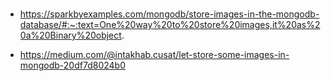 ### 

- https://sparkbyexamples.com/mongodb/store-images-in-the-mongodb-database/#:~:text=One%20way%20to%20store%20images,it%20as%20a%20Binary%20object.

- https://medium.com/@intakhab.cusat/let-store-some-images-in-mongodb-20df7d8024b0